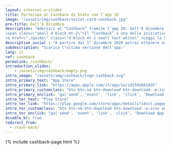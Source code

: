 ```yaml
---
layout: internal-w-slides
title: Partecipa al Cashback di Stato con l'app IO
image: "/assets/img/cashback/social-card-cashback.jpg"
pre-title: Dall'8 Dicembre
description: "Aderisci al “Cashback” tramite l’app IO: dall'8 dicembre 2020, sarà attivo il servizio per registrarti al programma e ottenere un rimborso sugli acquisti effettuati con carte, bancomat e app di pagamento.
<span class=\"small d-block mt-2\">Il “Cashback” è una delle iniziative del <a href=\"http://www.cashlessitalia.it\" class=\"font-weight-bold text-white\">Piano Italia Cashless</a> promosso dal Governo allo scopo di incentivare un maggiore utilizzo di moneta elettronica nel Paese.</span>
<a href=\"./guida\" class=\"d-block mt-2 small text-white\" >Leggi la Guida al Cashback completa</a>"
description_social : "A partire dal 1° dicembre 2020 potrai ottenere un rimborso sugli acquisti effettuati con strumenti di pagamento elettronico"
subdescription: "Scarica l’ultima versione dell’app:"
lang: it
ref: cashback
permalink: /cashback/
introduction_slides:
    - /assets/img/cashback/empty.png
intro_image: "/assets/img/cashback/logo-cashback.svg"
intro_primary_text: "App Store"
intro_primary_link: "https://apps.apple.com/it/app/io/id1501681835"
intro_primary_customclass: "btn btn-sm btn-download btn-download--w-icon ios text-uppercase px-3 px-md-5 mr-2"
intro_primary_onclick: "ga('send', 'event', 'link', 'click', 'Download App: iOS', 1)"
intro_ter_text: "Play Store"
intro_ter_link: "https://play.google.com/store/apps/details?id=it.pagopa.io.app"
intro_ter_customclass: "btn btn-sm btn-download btn-download--w-icon android text-uppercase px-3 px-md-5 "
intro_ter_onclick: "ga('send', 'event', 'link', 'click', 'Download App: Android', 1)"
disable_br: true
redirect_from:
  - /cash-back/
---
```


{% include cashback-page.html %}
